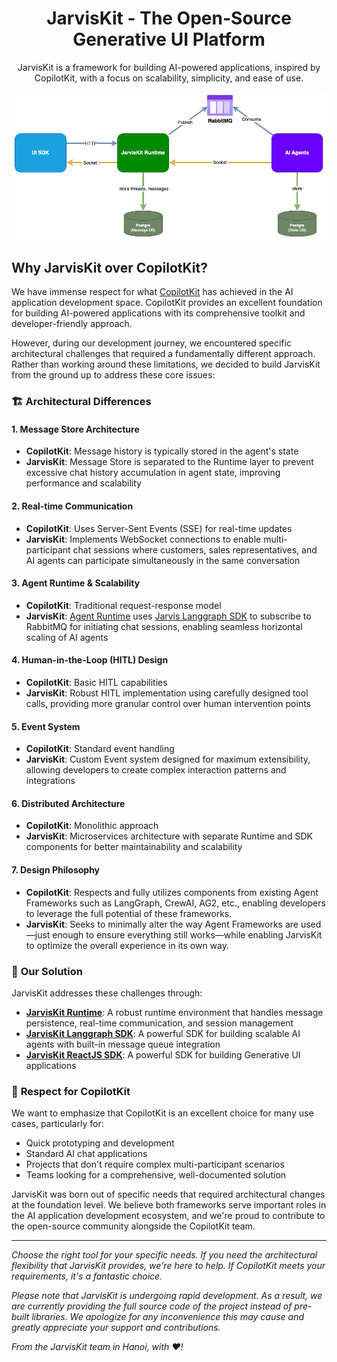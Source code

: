 <h1 align="center">
JarvisKit - The Open-Source Generative UI Platform
</h1>

<p align="center">
JarvisKit is a framework for building AI-powered applications, inspired by CopilotKit, with a focus on scalability, simplicity, and ease of use.
</p>

<!-- JarvisKit Components -->
<div align="center">
  <picture>
    <img alt="JarvisKit Components" src="https://github.com/JarvisKit/.github/blob/main/images/jarviskit-components.jpg?raw=true"/>
    </picture>
</div>

## Why JarvisKit over CopilotKit?

We have immense respect for what [CopilotKit](https://github.com/CopilotKit/CopilotKit) has achieved in the AI application development space. CopilotKit provides an excellent foundation for building AI-powered applications with its comprehensive toolkit and developer-friendly approach.

However, during our development journey, we encountered specific architectural challenges that required a fundamentally different approach. Rather than working around these limitations, we decided to build JarvisKit from the ground up to address these core issues:

### 🏗️ **Architectural Differences**

#### 1. **Message Store Architecture**
- **CopilotKit**: Message history is typically stored in the agent's state
- **JarvisKit**: Message Store is separated to the Runtime layer to prevent excessive chat history accumulation in agent state, improving performance and scalability

#### 2. **Real-time Communication**
- **CopilotKit**: Uses Server-Sent Events (SSE) for real-time updates
- **JarvisKit**: Implements WebSocket connections to enable multi-participant chat sessions where customers, sales representatives, and AI agents can participate simultaneously in the same conversation

#### 3. **Agent Runtime & Scalability**
- **CopilotKit**: Traditional request-response model
- **JarvisKit**: [Agent Runtime](https://github.com/Jarvis-Kit/Runtime) uses [Jarvis Langgraph SDK](https://github.com/Jarvis-Kit/Langgraph-SDK) to subscribe to RabbitMQ for initiating chat sessions, enabling seamless horizontal scaling of AI agents

#### 4. **Human-in-the-Loop (HITL) Design**
- **CopilotKit**: Basic HITL capabilities
- **JarvisKit**: Robust HITL implementation using carefully designed tool calls, providing more granular control over human intervention points

#### 5. **Event System**
- **CopilotKit**: Standard event handling
- **JarvisKit**: Custom Event system designed for maximum extensibility, allowing developers to create complex interaction patterns and integrations

#### 6. **Distributed Architecture**
- **CopilotKit**: Monolithic approach
- **JarvisKit**: Microservices architecture with separate Runtime and SDK components for better maintainability and scalability

#### 7. **Design Philosophy**
* **CopilotKit**: Respects and fully utilizes components from existing Agent Frameworks such as LangGraph, CrewAI, AG2, etc., enabling developers to leverage the full potential of these frameworks.
* **JarvisKit**: Seeks to minimally alter the way Agent Frameworks are used—just enough to ensure everything still works—while enabling JarvisKit to optimize the overall experience in its own way.

### 🎯 **Our Solution**

JarvisKit addresses these challenges through:

- **[JarvisKit Runtime](https://github.com/Jarvis-Kit/Runtime)**: A robust runtime environment that handles message persistence, real-time communication, and session management
- **[JarvisKit Langgraph SDK](https://github.com/Jarvis-Kit/Langgraph-SDK)**: A powerful SDK for building scalable AI agents with built-in message queue integration
- **[JarvisKit ReactJS SDK](https://github.com/Jarvis-Kit/ReactJS-SDK)**: A powerful SDK for building Generative UI applications

### 🤝 **Respect for CopilotKit**

We want to emphasize that CopilotKit is an excellent choice for many use cases, particularly for:
- Quick prototyping and development
- Standard AI chat applications
- Projects that don't require complex multi-participant scenarios
- Teams looking for a comprehensive, well-documented solution

JarvisKit was born out of specific needs that required architectural changes at the foundation level. We believe both frameworks serve important roles in the AI application development ecosystem, and we're proud to contribute to the open-source community alongside the CopilotKit team.

---

*Choose the right tool for your specific needs. If you need the architectural flexibility that JarvisKit provides, we're here to help. If CopilotKit meets your requirements, it's a fantastic choice.*

*Please note that JarvisKit is undergoing rapid development. As a result, we are currently providing the full source code of the project instead of pre-built libraries. We apologize for any inconvenience this may cause and greatly appreciate your support and contributions.*

*From the JarvisKit team in Hanoi, with ❤️!*
